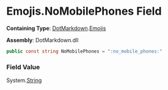 # Emojis\.NoMobilePhones Field

**Containing Type**: [DotMarkdown](../../README.md)\.[Emojis](../README.md)

**Assembly**: DotMarkdown\.dll

```csharp
public const string NoMobilePhones = ":no_mobile_phones:"
```

### Field Value

System\.[String](https://docs.microsoft.com/en-us/dotnet/api/system.string)